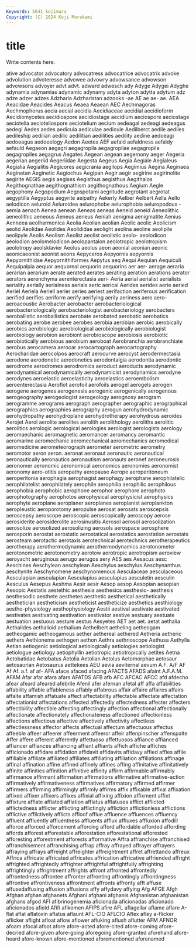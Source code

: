 ```yaml
---
Keywords: 5641 kojimura
Copyright: (C) 2024 Koji Murakami
---
```


# title

Write contents here.



ative advocator advocatory advocatress advocatrice advocatrix advoke advolution advoteresse
advowee advowry advowsance advowson advowsons advoyer advt advt. adward adwesch
ady Adyge Adygei Adyghe adynamia adynamias adynamic adynamy adyta adyton
adytta adytum adz adze adzer adzes Adzharia Adzharistan adzooks -ae
AE ae ae- ae. AEA Aeacidae Aeacides Aeacus Aeaea Aeaean
AEC Aechmagoras Aechmophorus aecia aecial aecidia Aecidiaceae aecidial aecidioform Aecidiomycetes
aecidiospore aecidiostage aecidium aeciospore aeciostage aeciotelia aecioteliospore aeciotelium aecium aedeagal
aedeagi aedeagus aedegi Aedes aedes aedicula aediculae aedicule Aedilberct aedile
aediles aedileship aedilian aedilic aedilitian aedilities aedility aedine aedoeagi aedoeagus
aedoeology Aedon Aeetes AEF aefald aefaldness aefaldy aefauld Aegaeon aegagri
aegagropila aegagropilae aegagropile aegagropiles aegagrus Aegates Aegean aegean aegemony aeger
Aegeria aegerian aegeriid Aegeriidae Aegesta Aegeus Aegia Aegiale Aegialeus Aegialia
Aegialitis Aegicores aegicrania aegilops Aegimius Aegina Aeginaea Aeginetan Aeginetic Aegiochus
Aegipan Aegir aegir aegirine aegirinolite aegirite AEGIS aegis aegises Aegisthus
aegisthus Aegithalos Aegithognathae aegithognathism aegithognathous Aegium Aegle aegophony Aegopodium Aegospotami
aegritude aegrotant aegrotat aegyptilla Aegyptus aegyrite aeipathy Aekerly Aelber Aelbert
Aella Aello aelodicon aeluroid Aeluroidea aelurophobe aelurophobia aeluropodous -aemia aenach
Aenea aenean Aeneas aeneas Aeneid aeneid Aeneolithic aeneolithic aeneous Aeneus
aeneus Aeniah aenigma aenigmatite Aenius Aenneea aeolharmonica Aeolia Aeolian aeolian
Aeolic aeolic Aeolicism aeolid Aeolidae Aeolides Aeolididae aeolight aeolina aeoline
aeolipile aeolipyle Aeolis Aeolism Aeolist aeolist aeolistic aeolo- aeolodicon aeolodion
aeolomelodicon aeolopantalon aeolotropic aeolotropism aeolotropy aeolsklavier Aeolus aeolus aeon aeonial
aeonian aeonic aeonicaeonist aeonist aeons Aepyceros Aepyornis aepyornis Aepyornithidae Aepyornithiformes
Aepytus aeq Aequi Aequian Aequiculi Aequipalpia aequor aequoreal aequorin aequorins
aer aer- aerage aeraria aerarian aerarium aerate aerated aerates aerating
aeration aerations aerator aerators aerenchyma aerenterectasia aeri- Aeria aerial aerialist
aerialists aeriality aerially aerialness aerials aeric aerical Aerides aerides aerie
aeried Aeriel Aeriela Aeriell aerier aeries aeriest aerifaction aeriferous aerification
aerified aerifies aeriform aerify aerifying aerily aeriness aero aero- aeroacoustic
Aerobacter aerobacter aerobacteriological aerobacteriologically aerobacteriologist aerobacteriology aerobacters aeroballistic aeroballistics aerobate
aerobated aerobatic aerobatics aerobating aerobe aerobee aerobes aerobia aerobian aerobic
aerobically aerobics aerobiologic aerobiological aerobiologically aerobiologist aerobiology aerobion aerobiont aerobioscope
aerobiosis aerobiotic aerobiotically aerobious aerobium aeroboat Aerobranchia aerobranchiate aerobus aerocamera
aerocar aerocartograph aerocartography Aerocharidae aerocolpos aerocraft aerocurve aerocyst aerodermectasia aerodone
aerodonetic aerodonetics aerodontalgia aerodontia aerodontic aerodrome aerodromes aerodromics aeroduct aeroducts
aerodynamic aerodynamical aerodynamically aerodynamicist aerodynamics aerodyne aerodynes aeroelastic aeroelasticity aeroelastics
aeroembolism aeroenterectasia Aeroflot aerofoil aerofoils aerogel aerogels aerogen aerogene aerogenes
aerogenesis aerogenic aerogenically aerogenous aerogeography aerogeologist aerogeology aerognosy aerogram aerogramme
aerograms aerograph aerographer aerographic aerographical aerographics aerographies aerography aerogun aerohydrodynamic
aerohydropathy aerohydroplane aerohydrotherapy aerohydrous aeroides Aerojet Aerol aerolite aerolites aerolith
aerolithology aeroliths aerolitic aerolitics aerologic aerological aerologies aerologist aerologists aerology
aeromaechanic aeromagnetic aeromancer aeromancy aeromantic aeromarine aeromechanic aeromechanical aeromechanics aeromedical
aeromedicine aerometeorograph aerometer aerometric aerometry aeromotor aeron aeron. aeronat aeronaut
aeronautic aeronautical aeronautically aeronautics aeronautism aeronauts aeronef aeroneurosis aeronomer aeronomic
aeronomical aeronomics aeronomies aeronomist aeronomy aero-otitis aeropathy aeropause Aerope aeroperitoneum
aeroperitonia aerophagia aerophagist aerophagy aerophane aerophilatelic aerophilatelist aerophilately aerophile aerophilia
aerophilic aerophilous aerophobia aerophobic aerophone aerophor aerophore aerophoto aerophotography aerophotos
aerophysical aerophysicist aerophysics aerophyte aeroplane aeroplaner aeroplanes aeroplanist aeroplankton aeropleustic
aeroporotomy aeropulse aerosat aerosats aeroscepsis aeroscepsy aeroscope aeroscopic aeroscopically aeroscopy
aerose aerosiderite aerosiderolite aerosinusitis Aerosol aerosol aerosolization aerosolize aerosolized aerosolizing
aerosols aerospace aerosphere aerosporin aerostat aerostatic aerostatical aerostatics aerostation aerostats
aerosteam aerotactic aerotaxis aerotechnical aerotechnics aerotherapeutics aerotherapy aerothermodynamic aerothermodynamics aerotonometer
aerotonometric aerotonometry aerotow aerotropic aerotropism aeroview aeroyacht aeruginous aerugo aerugos
aery AES aes Aesacus aesc Aeschines Aeschylean aeschylean Aeschylus aeschylus
Aeschynanthus aeschynite Aeschynomene aeschynomenous Aesculaceae aesculaceous Aesculapian aesculapian Aesculapius aesculapius
aesculetin aesculin Aesculus Aesepus Aeshma Aesir aesir Aesop aesop Aesopian
aesopian Aesopic Aestatis aestethic aesthesia aesthesics aesthesio- aesthesis aesthesodic aesthete
aesthetes aesthetic aesthetical aesthetically aesthetician aestheticism aestheticist aestheticize aesthetics aesthiology
aestho-physiology aesthophysiology Aestii aestival aestivate aestivated aestivates aestivating aestivation aestivator
aestive aestuary aestuate aestuation aestuous aesture aestus Aesyetes AET aet
aet. aetat aethalia Aethalides aethalioid aethalium Aethelbert aetheling aetheogam aetheogamic
aetheogamous aether aethereal aethered Aetheria aetheric aethers Aethionema aethogen aethon
Aethra aethrioscope Aethusa Aethylla Aetian aetiogenic aetiological aetiologically aetiologies aetiologist
aetiologue aetiology aetiophyllin aetiotropic aetiotropically aetites Aetna Aetobatidae Aetobatus Aetolia
Aetolian Aetolus Aetomorphae aetosaur aetosaurian Aetosaurus aettekees AEU aevia aeviternal
aevum A.F. A/F AF Af Af. a.f. af af- AFA
aface afaced afacing AFACTS AFADS afaint A.F.A.M. AFAM Afar afar
afara afars AFATDS AFB afb AFC AFCAC AFCC afd afdecho
afear afeard afeared afebrile Afenil afer afernan afetal aff affa
affabilities affability affable affableness affably affabrous affair affaire affaires affairs
affaite affamish affatuate affect affectability affectable affectate affectation affectationist affectations
affected affectedly affectedness affecter affecters affectibility affectible affecting affectingly affection
affectional affectionally affectionate affectionately affectionateness affectioned affectionless affections affectious affective
affectively affectivity affectless affectlessness affector affects affectual affectum affectuous affectus
affeeble affeer affeerer affeerment affeeror affeir affenpinscher affenspalte Affer affere
afferent afferently affettuoso affettuosos affiance affianced affiancer affiances affiancing affiant
affiants affich affiche affiches afficionado affidare affidation affidavit affidavits affidavy
affied affies affile affiliable affiliate affiliated affiliates affiliating affiliation affiliations
affinage affinal affination affine affined affinely affines affing affinitative affinitatively
affinite affinities affinition affinitive affinity affirm affirmable affirmably affirmance affirmant
affirmation affirmations affirmative affirmative-action affirmatively affirmativeness affirmatives affirmatory affirmed affirmer
affirmers affirming affirmingly affirmly affirms affix affixable affixal affixation affixed
affixer affixers affixes affixial affixing affixion affixment affixt affixture afflate
afflated afflation afflatus afflatuses afflict afflicted afflictedness afflicter afflicting afflictingly
affliction afflictionless afflictions afflictive afflictively afflicts affloof afflue affluence affluences
affluency affluent affluently affluentness affluents afflux affluxes affluxion affodill afforce
afforced afforcement afforcing afford affordable afforded affording affords afforest afforestable
afforestation afforestational afforested afforesting afforestment afforests afformative Affra affranchise affranchised
affranchisement affranchising affrap affray affrayed affrayer affrayers affraying affrays affreight
affreighter affreightment affret affrettando affreux Affrica affricate affricated affricates affrication
affricative affriended affright affrighted affrightedly affrighter affrightful affrightfully affrighting affrightingly
affrightment affrights affront affronted affrontedly affrontedness affrontee affronter affronting affrontingly
affrontingness affrontive affrontiveness affrontment affronts affronty afft affuse affusedaffusing affusion
affusions affy affydavy affying Afg AFGE Afgh Afghan afghan afghanets
Afghani afghani afghanis Afghanistan afghanistan afghans afgod AFI afibrinogenemia aficionada
aficionadas aficionado aficionados afield Afifi afikomen AFIPS afire AFL aflagellar
aflame aflare A-flat aflat aflatoxin aflatus aflaunt AFL-CIO AFLCIO Aflex
afley a-flicker aflicker aflight afloat aflow aflower afluking aflush aflutter
AFM AFNOR afoam afocal afoot afore afore-acted afore-cited afore-coming afore-decried
afore-given afore-going aforegoing afore-granted aforehand afore-heard afore-known afore-mentioned aforementioned aforenamed
